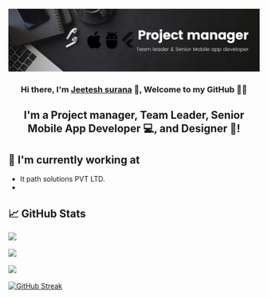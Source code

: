 <p align="center">
  <a href="http://bitly.com/jeeteshportfolio" target="_blank" rel="noreferrer">
  <img src="https://raw.githubusercontent.com/jeeteshsurana/jeeteshsurana/main/images/mobile_app_developer.png" alt="my banner"></a>
</p>

<h3 align="center">
Hi there, I'm <a href="http://bitly.com/jeeteshportfolio" target="_blank" rel="noreferrer">Jeetesh surana</a> 👋, Welcome to my GitHub 👨‍💻
</h3>

<h2 align="center">
I'm a Project manager, Team Leader, Senior Mobile App Developer 💻, and Designer 🎨!
</h2> 

  
## 🔭 I'm currently working at
- It path solutions PVT LTD.
-

## 📈 GitHub Stats 

![](http://github-profile-summary-cards.vercel.app/api/cards/profile-details?username=jeeteshsurana&theme=github_dark)

![](http://github-profile-summary-cards.vercel.app/api/cards/repos-per-language?username=jeeteshsurana&theme=github_dark)

![](http://github-profile-summary-cards.vercel.app/api/cards/stats?username=jeeteshsurana&theme=github_dark)

[![GitHub Streak](http://github-readme-streak-stats.herokuapp.com?user=jeeteshsurana&theme=dark&hide_border=true&date_format=M%20j%5B%2C%20Y%5D)](https://git.io/streak-stats)

<!--
**jeeteshsurana/jeeteshsurana** is a ✨ _special_ ✨ repository because its `README.md` (this file) appears on your GitHub profile.

Here are some ideas to get you started:

- 🔭 I’m currently working on ...
- 🌱 I’m currently learning ...
- 👯 I’m looking to collaborate on ...
- 🤔 I’m looking for help with ...
- 💬 Ask me about ...
- 📫 How to reach me: ...
- 😄 Pronouns: ...
- ⚡ Fun fact: ...
-->
